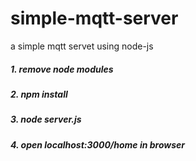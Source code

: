 # simple-mqtt-server
a simple mqtt servet using node-js

##### 1. remove node modules
##### 2. npm install
##### 3. node server.js
##### 4. open localhost:3000/home in browser



